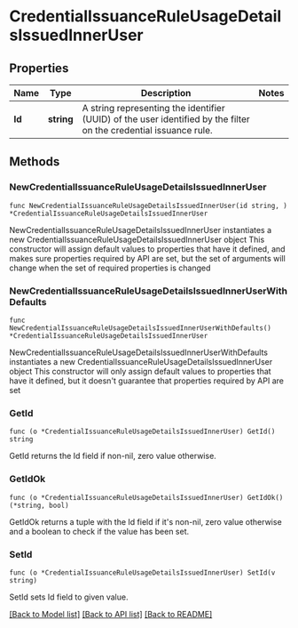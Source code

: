 # CredentialIssuanceRuleUsageDetailsIssuedInnerUser

## Properties

Name | Type | Description | Notes
------------ | ------------- | ------------- | -------------
**Id** | **string** | A string representing the identifier (UUID) of the user identified by the filter on the credential issuance rule. | 

## Methods

### NewCredentialIssuanceRuleUsageDetailsIssuedInnerUser

`func NewCredentialIssuanceRuleUsageDetailsIssuedInnerUser(id string, ) *CredentialIssuanceRuleUsageDetailsIssuedInnerUser`

NewCredentialIssuanceRuleUsageDetailsIssuedInnerUser instantiates a new CredentialIssuanceRuleUsageDetailsIssuedInnerUser object
This constructor will assign default values to properties that have it defined,
and makes sure properties required by API are set, but the set of arguments
will change when the set of required properties is changed

### NewCredentialIssuanceRuleUsageDetailsIssuedInnerUserWithDefaults

`func NewCredentialIssuanceRuleUsageDetailsIssuedInnerUserWithDefaults() *CredentialIssuanceRuleUsageDetailsIssuedInnerUser`

NewCredentialIssuanceRuleUsageDetailsIssuedInnerUserWithDefaults instantiates a new CredentialIssuanceRuleUsageDetailsIssuedInnerUser object
This constructor will only assign default values to properties that have it defined,
but it doesn't guarantee that properties required by API are set

### GetId

`func (o *CredentialIssuanceRuleUsageDetailsIssuedInnerUser) GetId() string`

GetId returns the Id field if non-nil, zero value otherwise.

### GetIdOk

`func (o *CredentialIssuanceRuleUsageDetailsIssuedInnerUser) GetIdOk() (*string, bool)`

GetIdOk returns a tuple with the Id field if it's non-nil, zero value otherwise
and a boolean to check if the value has been set.

### SetId

`func (o *CredentialIssuanceRuleUsageDetailsIssuedInnerUser) SetId(v string)`

SetId sets Id field to given value.



[[Back to Model list]](../README.md#documentation-for-models) [[Back to API list]](../README.md#documentation-for-api-endpoints) [[Back to README]](../README.md)


